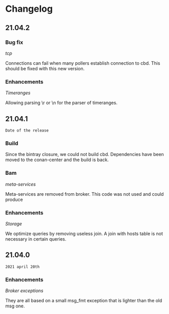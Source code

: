 # Changelog

## 21.04.2

### Bug fix

*tcp*

Connections can fail when many pollers establish connection to cbd. This should
be fixed with this new version.

### Enhancements

*Timeranges*

Allowing parsing \r or \n for the parser of timeranges.

## 21.04.1

`Date of the release`

### Build

Since the bintray closure, we could not build cbd. Dependencies have been moved
to the conan-center and the build is back.

### Bam

*meta-services*

Meta-services are removed from broker. This code was not used and could produce

### Enhancements

*Storage*

We optimize queries by removing useless join. A join with hosts table is not
necessary in certain queries.

## 21.04.0

`2021 april 20th`

### Enhancements

*Broker exceptions*

They are all based on a small msg\_fmt exception that is lighter than the old
msg one.
